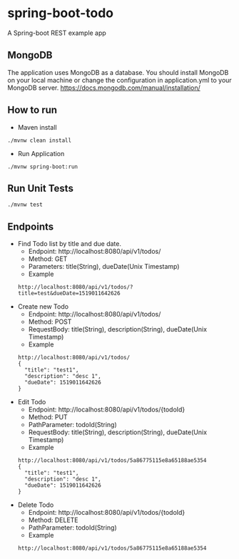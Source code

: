# spring-boot-todo
A Spring-boot REST example app

## MongoDB
The application uses MongoDB as a database. You should install MongoDB on your local machine or change the configuration in application.yml to your MongoDB server.
https://docs.mongodb.com/manual/installation/

## How to run
* Maven install
```
./mvnw clean install
```
* Run Application
```
./mvnw spring-boot:run
```

## Run Unit Tests
```
./mvnw test
```

## Endpoints
* Find Todo list by title and due date.
  * Endpoint: http://localhost:8080/api/v1/todos/
  * Method: GET
  * Parameters: title(String), dueDate(Unix Timestamp)
  * Example
  ```
  http://localhost:8080/api/v1/todos/?title=test&dueDate=1519011642626
  ```
* Create new Todo
  * Endpoint: http://localhost:8080/api/v1/todos/
  * Method: POST
  * RequestBody: title(String), description(String), dueDate(Unix Timestamp)
  * Example
  ```
  http://localhost:8080/api/v1/todos/
  {
    "title": "test1",
    "description": "desc 1",
    "dueDate": 1519011642626
  }
  ```
* Edit Todo
  * Endpoint: http://localhost:8080/api/v1/todos/{todoId}
  * Method: PUT
  * PathParameter: todoId(String)
  * RequestBody: title(String), description(String), dueDate(Unix Timestamp)
  * Example
  ```
  http://localhost:8080/api/v1/todos/5a86775115e8a65188ae5354
  {
    "title": "test1",
    "description": "desc 1",
    "dueDate": 1519011642626
  }
  ```
* Delete Todo
  * Endpoint: http://localhost:8080/api/v1/todos/{todoId}
  * Method: DELETE
  * PathParameter: todoId(String)
  * Example
  ```
  http://localhost:8080/api/v1/todos/5a86775115e8a65188ae5354
  ```
